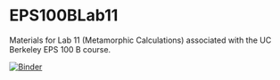 # EPS100BLab11

Materials for Lab 11 (Metamorphic Calculations) associated with the UC Berkeley EPS 100 B course.

[![Binder](https://mybinder.org/badge_logo.svg)](https://mybinder.org/v2/gh/gleesonm1/EPS100BLab11.git/HEAD)
